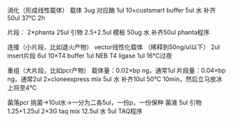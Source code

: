 消化（形成线性载体）
载体                             3ug
对应酶                         1ul
10×custsmart buffer    5ul
水                              补齐50ul
37℃ 2h

片段：
2×phanta   25ul
引物        2.5+2.5ul
模板        50ug
水            补齐50ul
phanta程序

连接（小片段，比如退火产物）
vector线性化载体  （稀释到50ng/ul以下）  2ul
insert片段                                                      6ul
10×T4 buffer                                                 1ul
NEB T4 ligase                                                1ul
16℃过夜

重组（大片段，比如pcr产物）
载体量：0.02×bp ng，通常1ul
片段量：0.04×bp ng，通常2ul
2×cloneexpress mix      5ul
水                                 补齐10ul
50℃ 10min，然后立马放冰上将至4℃


菌落pcr
挑菌→10ul水→一分为二各5ul，一份p，一份保种
菌液                        5ul
引物                   1.25+1.25ul
2×3G taq mix        12.5ul
水                           5ul
TAQ程序